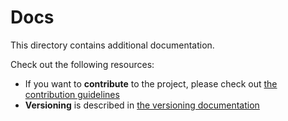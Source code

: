 # Docs

This directory contains additional documentation.

Check out the following resources:

- If you want to **contribute** to the project, please check out [the contribution guidelines](../CONTRIBUTING.md)
- **Versioning** is described in [the versioning documentation](versioning.md)
